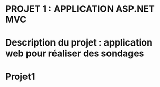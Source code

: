 # PROJET 1 : APPLICATION ASP.NET MVC

# Description du projet : application web pour réaliser des sondages 

# Projet1
